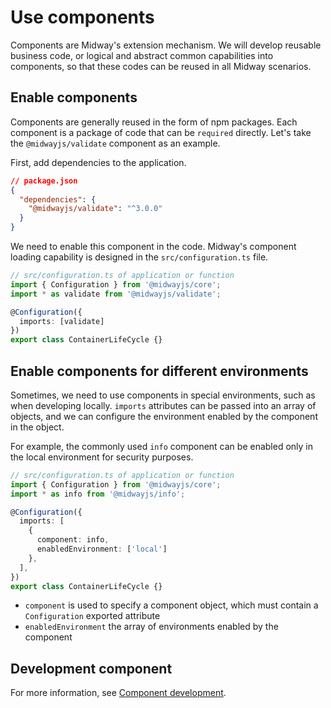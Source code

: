 # Use components

Components are Midway's extension mechanism. We will develop reusable business code, or logical and abstract common capabilities into components, so that these codes can be reused in all Midway scenarios.



## Enable components

Components are generally reused in the form of npm packages. Each component is a package of code that can be `required` directly. Let's take the `@midwayjs/validate` component as an example.

First, add dependencies to the application.

```json
// package.json
{
  "dependencies": {
    "@midwayjs/validate": "^3.0.0"
  }
}
```

We need to enable this component in the code. Midway's component loading capability is designed in the `src/configuration.ts` file.

```typescript
// src/configuration.ts of application or function
import { Configuration } from '@midwayjs/core';
import * as validate from '@midwayjs/validate';

@Configuration({
  imports: [validate]
})
export class ContainerLifeCycle {}
```



## Enable components for different environments

Sometimes, we need to use components in special environments, such as when developing locally.  `imports` attributes can be passed into an array of objects, and we can configure the environment enabled by the component in the object.

For example, the commonly used `info` component can be enabled only in the local environment for security purposes.

```typescript
// src/configuration.ts of application or function
import { Configuration } from '@midwayjs/core';
import * as info from '@midwayjs/info';

@Configuration({
  imports: [
    {
      component: info,
      enabledEnvironment: ['local']
    },
  ],
})
export class ContainerLifeCycle {}
```

- `component` is used to specify a component object, which must contain a `Configuration` exported attribute
- `enabledEnvironment` the array of environments enabled by the component



## Development component

For more information, see [Component development](component_development).
